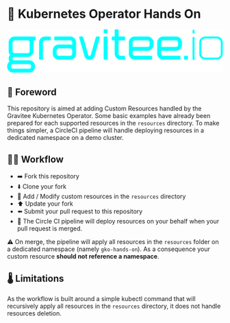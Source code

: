 # 🧪 Kubernetes Operator Hands On

![Gravitee.io](./.assets/gravitee-logo-cyan.svg)


## 📼 Foreword

This repository is aimed at adding Custom Resources handled by the Gravitee Kubernetes Operator.
Some basic examples have already been prepared for each supported resources in the `resources` directory.
To make things simpler, a CircleCI pipeline will handle deploying resources in a dedicated namespace on a demo cluster.


## 👷‍♀️ Workflow

  - ➡️ Fork this repository
  - ⬇️ Clone your fork
  - 🔄 Add / Modify custom resources in the `resources` directory
  - ⬆️ Update your fork
  - ⬅️ Submit your pull request to this repository
  - 🔄 The Circle CI pipeline will deploy resources on your behalf when your pull request is merged.

⚠️ On merge, the pipeline will apply all resources in the `resources` folder on a dedicated namespace (namely `gko-hands-on`). As a consequence your custom resource **should not reference a namespace**.

## 🌡 Limitations

As the workflow is built around a simple kubectl command that will recursively apply all resources in the `resources` directory, it does not handle resources deletion.
